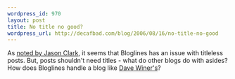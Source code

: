 ```yaml
--- 
wordpress_id: 970
layout: post
title: No title no good?
wordpress_url: http://decafbad.com/blog/2006/08/16/no-title-no-good
---
```

As [noted by Jason Clark](http://decafbad.com/blog/2006/08/15/966#comment-32785), it seems that Bloglines has an issue with titleless posts.  But, posts shouldn't need titles - what do other blogs do with asides?  How does Bloglines handle a blog like <a href="http://scripting.com">Dave Winer's</a>?
